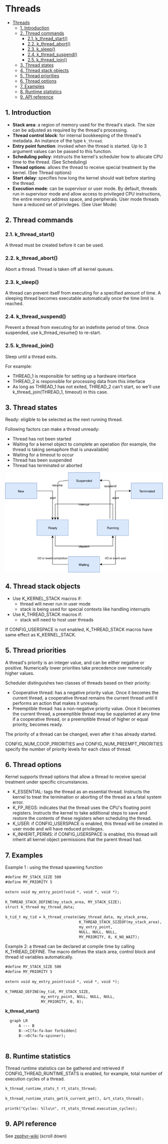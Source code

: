 # Threads
- [Threads](#threads)
  - [1. Introduction](#1-introduction)
  - [2. Thread commands](#2-thread-commands)
    - [2.1. k_thread_start()](#21-k_thread_start)
    - [2.2. k_thread_abort()](#22-k_thread_abort)
    - [2.3. k_sleep()](#23-k_sleep)
    - [2.4. k_thread_suspend()](#24-k_thread_suspend)
    - [2.5. k_thread_join()](#25-k_thread_join)
  - [3. Thread states](#3-thread-states)
  - [4. Thread stack objects](#4-thread-stack-objects)
  - [5. Thread priorities](#5-thread-priorities)
  - [6. Thread options](#6-thread-options)
  - [7. Examples](#7-examples)
  - [8. Runtime statistics](#8-runtime-statistics)
  - [9. API reference](#9-api-reference)

## 1. Introduction

- **Stack area**: a region of memory used for the thread's stack. The size can be adjusted as required by the thread's processing.
- **Thread control block**: for internal bookkeeping of the thread's metadata. An instance of the type `k_thread`.
- **Entry point function**: invoked when the thread is started. Up to 3 argument values can be passed to this function. 
- **Scheduling policy**: intstructs the kernel's scheduler how to allocate CPU time to the thread. (See Scheduling)
- **Thread options**: allows the thread to receive special treatment by the kernel. (See Thread options)
- **Start delay**: specifies how long the kernel should wait before starting the thread.
- **Execution mode**: can be supervisor or user mode. By default, threads run in supervisor mode and allow access to privileged CPU instructions, the entire memory address space, and peripherals. User mode threads have a reduced set of privileges. (See User Mode)

## 2. Thread commands

### 2.1. k_thread_start()

A thread must be created before it can be used.

### 2.2. k_thread_abort()
Abort a thread. Thread is taken off all kernel queues.

### 2.3. k_sleep()
A thread can prevent itself from executing for a specified amount of time. A sleeping thread becomes executable automatically once the time limit is reached.

### 2.4. k_thread_suspend()
Prevent a thread from executing for an indefinite period of time. Once suspended, use k_thread_resume() to re-start.

### 2.5. k_thread_join()
Sleep until a thread exits. 

For example:
- THREAD_1 is responsible for setting up a hardware interface
- THREAD_2 is responsible for processing data from this interface
- As long as THREAD_1 has not exited, THREAD_2 can't start, so we'll use k_thread_join(THREAD_1, timeout) in this case.

## 3. Thread states
Ready: eligible to be selected as the next running thread.

Following factors can make a thread unready:
- Thread has not been started
- Waiting for a kernel object to complete an operation (for example, the thread is taking semaphore that is unavailable)
- Waiting for a timeout to occur
- Thread has been suspended
- Thread has terminated or aborted

![thread_states](images/thread_states_png.png)

## 4. Thread stack objects
- Use K_KERNEL_STACK macros if:
  - thread will never run in user mode
  - stack is being used for special contexts like handling interrupts
- Use K_THREAD_STACK macros if:
  - stack will need to host user threads

If CONFIG_USERSPACE is not enabled, K_THREAD_STACK macros have same effect as K_KERNEL_STACK.

## 5. Thread priorities
A thread's priority is an integer value, and can be either negative or positive. Numerically lower priorities take precedence over numerically higher values. 

Scheduler distinguishes two classes of threads based on their priority:
- Cooperative thread: has a negative priority value. Once it becomes the current thread, a cooperative thread remains the current thread until it performs an action that makes it unready.
- Preemptible thread: has a non-negative priority value. Once it becomes the current thread, a preemptible thread may be supplanted at any time if a cooperative thread, or a preemptible thread of higher or equal priority, becomes ready.

The priority of a thread can be changed, even after it has already started.

CONFIG_NUM_COOP_PRIORITIES and CONFIG_NUM_PREEMPT_PRIORITIES specify the number of priority levels for each class of thread.

## 6. Thread options
Kernel supports thread options that allow a thread to receive special treatment under specific circumstances.

- K_ESSENTIAL: tags the thread as an essential thread. Instructs the kernel to treat the termination or aborting of the thread as a fatal system error.
- K_FP_REGS: indicates that the thread uses the CPU's floating point registers. Instructs the kernel to take additional steps to save and restore the contents of these registers when scheduling the thread. 
- K_USER: if CONFIG_USERSPACE is enabled, this thread will be created in user mode and will have reduced privileges.
- K_INHERIT_PERMS: if CONFIG_USERSPACE is enabled, this thread will inherit all kernel object permissions that the parent thread had.

## 7. Examples
Example 1 : using the thread spawning function
```
#define MY_STACK_SIZE 500
#define MY_PRIORITY 5

extern void my_entry_point(void *, void *, void *);

K_THREAD_STACK_DEFINE(my_stack_area, MY_STACK_SIZE);
struct k_thread my_thread_data;

k_tid_t my_tid = k_thread_create(&my_thread_data, my_stack_area,
                                 K_THREAD_STACK_SIZEOF(my_stack_area),
                                 my_entry_point,
                                 NULL, NULL, NULL,
                                 MY_PRIORITY, 0, K_NO_WAIT);
```

Example 2: a thread can be declared at compile time by calling K_THREAD_DEFINE. The macro defines the stack area, control block and thread id variables automatically.
```
#define MY_STACK_SIZE 500
#define MY_PRIORITY 5

extern void my_entry_point(void *, void *, void *);

K_THREAD_DEFINE(my_tid, MY_STACK_SIZE,
                my_entry_point, NULL, NULL, NULL,
                MY_PRIORITY, 0, 0);
```

**k_thread_start()**

```mermaid
  graph LR
      A --- B
      B-->C[fa:fa-ban forbidden]
      B-->D(fa:fa-spinner);
      
```


## 8. Runtime statistics
Thread runtime statistics can be gathered and retrieved if CONFIG_THREAD_RUNTIME_STATS is enabled, for example, total number of execution cycles of a thread.

```
k_thread_runtime_stats_t rt_stats_thread;

k_thread_runtime_stats_get(k_current_get(), &rt_stats_thread);

printk("Cycles: %llu\n", rt_stats_thread.execution_cycles);
```

## 9. API reference
See [zephyr-wiki](https://docs.zephyrproject.org/latest/reference/kernel/threads/index.html#api-reference) (scroll down)
